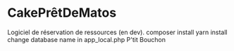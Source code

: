 # CakePrêtDeMatos

Logiciel de réservation de ressources (en dev).
composer install
yarn install
change database name in app_local.php
P'tit Bouchon 
